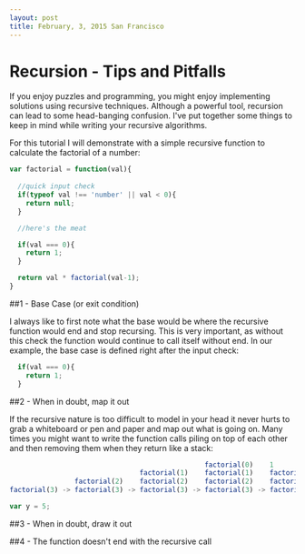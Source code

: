 ```yaml
--- 
layout: post 
title: February, 3, 2015 San Francisco
---
```



# Recursion - Tips and Pitfalls

If you enjoy puzzles and programming, you might enjoy implementing solutions
using recursive techniques.  Although a powerful tool, recursion can lead to
some head-banging confusion.  I've put together some things to keep in mind
while writing your recursive algorithms.

For this tutorial I will demonstrate with a simple recursive function to
calculate the factorial of a number:

```javascript
var factorial = function(val){
  
  //quick input check
  if(typeof val !== 'number' || val < 0){
    return null;
  }

  //here's the meat

  if(val === 0){
    return 1;
  }

  return val * factorial(val-1);
}
```

#\#1 - Base Case (or exit condition)

I always like to first note what the base would be where the recursive function
would end and stop recursing.  This is very important, as without this check
the function would continue to call itself without end.  In our example, the
base case is defined right after the input check:

```javascript
  if(val === 0){
    return 1;
  }
```

#\#2 - When in doubt, map it out

If the recursive nature is too difficult to model in your head it never hurts
to grab a whiteboard or pen and paper and map out what is going on.  Many times
you might want to write the function calls piling on top of each other and then
removing them when they return like a stack:

```javascript
                                                factorial(0)    1
                                factorial(1)    factorial(1)    factorial(1)    1
                factorial(2)    factorial(2)    factorial(2)    factorial(2)    factorial(2)    2
factorial(3) -> factorial(3) -> factorial(3) -> factorial(3) -> factorial(3) -> factorial(3) -> factorial(3) -> 6
```


```javascript
var y = 5;

```
#\#3 - When in doubt, draw it out


#\#4 - The function doesn't end with the recursive call










